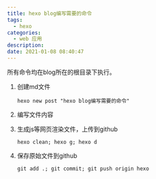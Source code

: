 ```yaml
---
title: hexo blog编写需要的命令
tags:
  - hexo
categories:
  - web 应用
description: 
date: 2021-01-08 08:40:47
---
```

  所有命令均在blog所在的根目录下执行。

1. 创建md文件

   ```shell
   hexo new post "hexo blog编写需要的命令"
   ```

2.  编写文件内容

 <!-- more -->

3. 生成js等网页渲染文件，上传到github

   ```shell
   hexo clean; hexo g; hexo d
   ```

4. 保存原始文件到github

   ```
   git add .; git commit; git push origin hexo
   ```

   



